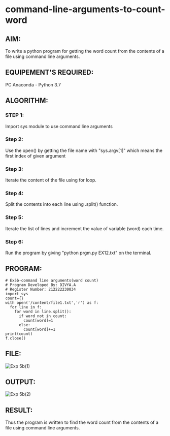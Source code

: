 # command-line-arguments-to-count-word
## AIM:
To write a python program for getting the word count from the contents of a file using command line arguments.
## EQUIPEMENT'S REQUIRED: 
PC
Anaconda - Python 3.7
## ALGORITHM: 
### STEP 1:
Import sys module to use command line arguments

### Step 2:
Use the open() by getting the file name with "sys.argv[1]" which means the first index of given argument

### Step 3:
Iterate the content of the file using for loop.

### Step 4:
Split the contents into each line using .split() function.

### Step 5:
Iterate the list of lines and increment the value of variable (word) each time.

### Step 6:
Run the program by giving "python prgm.py EX12.txt" on the terminal.
## PROGRAM:
```
# Ex5b-command line arguments(word count)
# Program Developed By: DIVYA.A
# Register Number: 212222230034
import sys
count={}
with open('/content/file1.txt','r') as f:
  for line in f:
    for word in line.split():
      if word not in count:
        count[word]=1
      else:
        count[word]+=1
print(count)
f.close()
```
## FILE:
![Exp 5b(1)](https://github.com/Divya110205/command-line-arguments-to-count-word/assets/119404855/78906e8d-578c-4d2c-89c1-8c7d965f741a)

## OUTPUT:
![Exp 5b(2)](https://github.com/Divya110205/command-line-arguments-to-count-word/assets/119404855/be3995f5-41a5-4b9a-9d68-f280c8a5d421)

## RESULT:
Thus the program is written to find the word count from the contents of a file using command line arguments.
